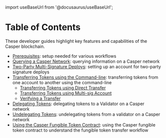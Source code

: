 import useBaseUrl from '@docusaurus/useBaseUrl';

# Table of Contents

These developer guides highlight key features and capabilities of the Casper blockchain.

- [Prerequisites](/dapp-dev-guide/setup.md): setup needed for various workflows
- [Querying a Casper Network](/workflow/developers/querying.md): querying information on a Casper network
- [Two-Party Multi-Signature Deploys](two-party-multi-sig.md): setting up an account for two-party signature deploys
- [Transferring Tokens using the Command-line](transfers.md): transferring tokens from one account to another using the command-line
   - [Transferring Tokens using Direct Transfer](transfer-workflow.md)
   - [Transferring Tokens using Multi-sig Account](deploy-transfer.md)
   - [Verifying a Transfer](verify-transfer.md)
- [Delegating Tokens](delegate.md): delegating tokens to a Validator on a Casper network
- [Undelegating Tokens](undelegate.md): undelegating tokens from a validator on a Casper network
- [Using the Casper Fungible Token Contract](https://github.com/casper-network/erc20-guide-extraction/): using the Casper fungible token contract to understand the fungible token transfer workflow


